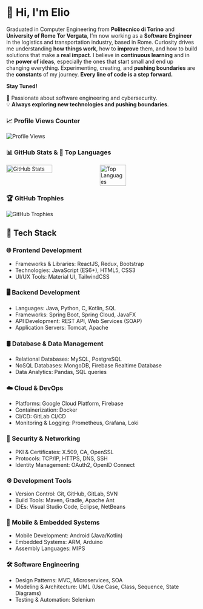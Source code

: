 # 👋 Hi, I'm Elio  
Graduated in Computer Engineering from **Politecnico di Torino** and **University of Rome Tor Vergata**, I’m now working as a **Software Engineer** in the logistics and transportation industry, based in Rome. Curiosity drives me understanding **how things work**, how to **improve** them, and how to build solutions that make a **real impact**. I believe in **continuous learning** and in the **power of ideas**, especially the ones that start small and end up changing everything. Experimenting, creating, and **pushing boundaries** are the **constants** of my journey.
**Every line of code is a step forward.**

**Stay Tuned!**

🚀 Passionate about software engineering and cybersecurity.  
💡 **Always exploring new technologies and pushing boundaries**.  

### 📈 Profile Views Counter  
![Profile Views](https://komarev.com/ghpvc/?username=MagliariElio&color=blue)

### 📊 GitHub Stats & 🚀 Top Languages  
<div style="display: flex;">
  <img src="https://github-readme-stats.vercel.app/api?username=MagliariElio&show_icons=true&theme=radical" alt="GitHub Stats" width="49%" />
  <img src="https://github-readme-stats.vercel.app/api/top-langs/?username=MagliariElio&layout=compact&theme=radical" alt="Top Languages" width="37%" />
</div>

### 🏆 GitHub Trophies  
![GitHub Trophies](https://github-profile-trophy.vercel.app/?username=MagliariElio&theme=radical)

## 🚀 Tech Stack

### 🌐 Frontend Development  
- Frameworks & Libraries: ReactJS, Redux, Bootstrap  
- Technologies: JavaScript (ES6+), HTML5, CSS3  
- UI/UX Tools: Material UI, TailwindCSS  

### 🖥 Backend Development
- Languages: Java, Python, C, Kotlin, SQL  
- Frameworks: Spring Boot, Spring Cloud, JavaFX  
- API Development: REST API, Web Services (SOAP)  
- Application Servers: Tomcat, Apache  

### 🛢 Database & Data Management
- Relational Databases: MySQL, PostgreSQL  
- NoSQL Databases: MongoDB, Firebase Realtime Database  
- Data Analytics: Pandas, SQL queries  

### ☁️ Cloud & DevOps
- Platforms: Google Cloud Platform, Firebase  
- Containerization: Docker  
- CI/CD: GitLab CI/CD  
- Monitoring & Logging: Prometheus, Grafana, Loki  

### 🔐 Security & Networking
- PKI & Certificates: X.509, CA, OpenSSL  
- Protocols: TCP/IP, HTTPS, DNS, SSH  
- Identity Management: OAuth2, OpenID Connect  

### ⚙️ Development Tools
- Version Control: Git, GitHub, GitLab, SVN  
- Build Tools: Maven, Gradle, Apache Ant  
- IDEs: Visual Studio Code, Eclipse, NetBeans  

### 📱 Mobile & Embedded Systems
- Mobile Development: Android (Java/Kotlin)  
- Embedded Systems: ARM, Arduino  
- Assembly Languages: MIPS  

### 🛠 Software Engineering
- Design Patterns: MVC, Microservices, SOA  
- Modeling & Architecture: UML (Use Case, Class, Sequence, State Diagrams)  
- Testing & Automation: Selenium  

<!--
### ⚡ Contribution Graph  
![GitHub Contribution Graph](https://github-readme-activity-graph.vercel.app/graph?username=MagliariElio&theme=radical)
-->

<!--
### 🚀 Featured Projects  
- [Progetto 1](https://github.com/MagliariElio/progetto1) - Breve descrizione  
- [Progetto 2](https://github.com/MagliariElio/progetto2) - Breve descrizione  
-->
